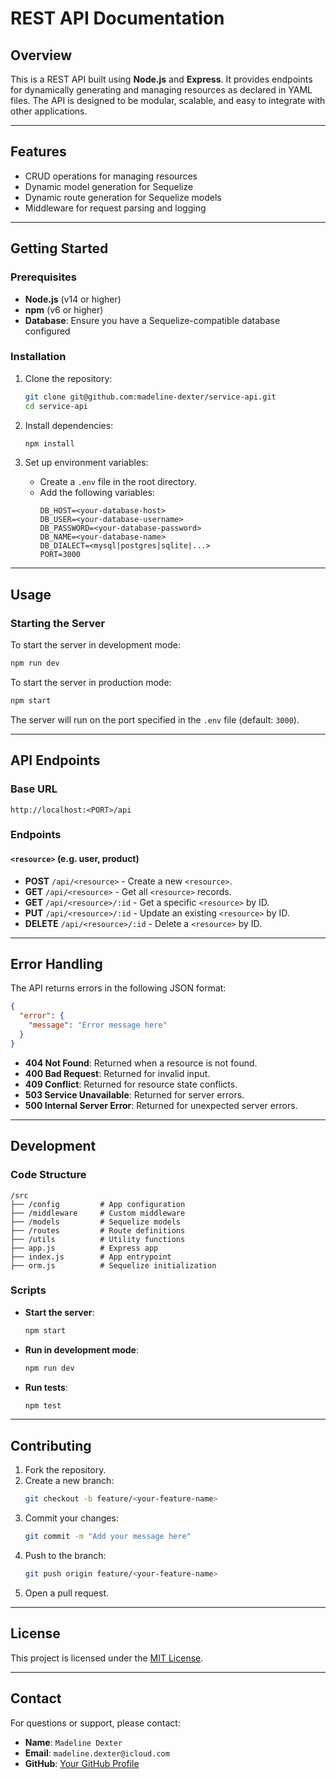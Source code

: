 # REST API Documentation

## Overview

This is a REST API built using **Node.js** and **Express**. It provides endpoints for dynamically generating and managing resources as declared in YAML files. The API is designed to be modular, scalable, and easy to integrate with other applications.

---

## Features

- CRUD operations for managing resources
- Dynamic model generation for Sequelize
- Dynamic route generation for Sequelize models
- Middleware for request parsing and logging
  <!-- - JSON-based error handling. -->
  <!-- - Authentication. -->

---

## Getting Started

### Prerequisites

- **Node.js** (v14 or higher)
- **npm** (v6 or higher)
- **Database**: Ensure you have a Sequelize-compatible database configured

### Installation

1. Clone the repository:

   ```bash
   git clone git@github.com:madeline-dexter/service-api.git
   cd service-api
   ```

2. Install dependencies:

   ```bash
   npm install
   ```

3. Set up environment variables:
   - Create a `.env` file in the root directory.
   - Add the following variables:
     ```env
     DB_HOST=<your-database-host>
     DB_USER=<your-database-username>
     DB_PASSWORD=<your-database-password>
     DB_NAME=<your-database-name>
     DB_DIALECT=<mysql|postgres|sqlite|...>
     PORT=3000
     ```

<!-- 4. Run database migrations (if applicable):
   ```bash
   npx sequelize-cli db:migrate
   ``` -->

---

## Usage

### Starting the Server

To start the server in development mode:

```bash
npm run dev
```

To start the server in production mode:

```bash
npm start
```

The server will run on the port specified in the `.env` file (default: `3000`).

---

## API Endpoints

### Base URL

```
http://localhost:<PORT>/api
```

### Endpoints

#### `<resource>` (e.g. user, product)

- **POST** `/api/<resource>` - Create a new `<resource>`.
- **GET** `/api/<resource>` - Get all `<resource>` records.
- **GET** `/api/<resource>/:id` - Get a specific `<resource>` by ID.
- **PUT** `/api/<resource>/:id` - Update an existing `<resource>` by ID.
- **DELETE** `/api/<resource>/:id` - Delete a `<resource>` by ID.

---

## Error Handling

The API returns errors in the following JSON format:

```json
{
  "error": {
    "message": "Error message here"
  }
}
```

- **404 Not Found**: Returned when a resource is not found.
- **400 Bad Request**: Returned for invalid input.
- **409 Conflict**: Returned for resource state conflicts.
- **503 Service Unavailable**: Returned for server errors.
- **500 Internal Server Error**: Returned for unexpected server errors.

---

<!-- ## Authentication
(Include this section if your API requires authentication.)

- **Authentication Method**: (e.g., API Key, JWT, OAuth2)
- **How to Authenticate**:
  - Include an example of how to authenticate requests.

---
 -->

## Development

### Code Structure

```
/src
├── /config         # App configuration
├── /middleware     # Custom middleware
├── /models         # Sequelize models
├── /routes         # Route definitions
├── /utils          # Utility functions
├── app.js          # Express app
├── index.js        # App entrypoint
├── orm.js          # Sequelize initialization
```

### Scripts

- **Start the server**:
  ```bash
  npm start
  ```
- **Run in development mode**:
  ```bash
  npm run dev
  ```
- **Run tests**:
  ```bash
  npm test
  ```

---

## Contributing

1. Fork the repository.
2. Create a new branch:
   ```bash
   git checkout -b feature/<your-feature-name>
   ```
3. Commit your changes:
   ```bash
   git commit -m "Add your message here"
   ```
4. Push to the branch:
   ```bash
   git push origin feature/<your-feature-name>
   ```
5. Open a pull request.

---

## License

This project is licensed under the [MIT License](LICENSE).

---

## Contact

For questions or support, please contact:

- **Name**: `Madeline Dexter`
- **Email**: `madeline.dexter@icloud.com`
- **GitHub**: [Your GitHub Profile](https://github.com/madeline-dexter)
